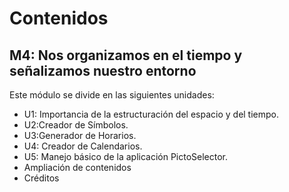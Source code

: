 
# Contenidos

## M4: Nos organizamos en el tiempo y señalizamos nuestro entorno

Este módulo se divide en las siguientes unidades:

* U1: Importancia de la estructuración del espacio y del tiempo.
* U2:Creador de Símbolos.
* U3:Generador de Horarios.
* U4: Creador de Calendarios.
* U5: Manejo básico de la aplicación PictoSelector.
* Ampliación de contenidos
* Créditos
